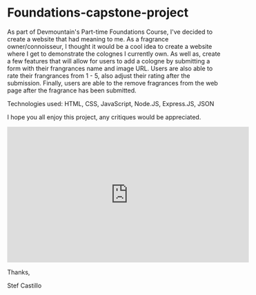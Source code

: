 # Foundations-capstone-project
As part of Devmountain's Part-time Foundations Course, I've decided to create a website that had meaning to me. As a fragrance owner/connoisseur,
I thought it would be a cool idea to create a website where I get to demonstrate the colognes I currently own. As well as, create a few features that will
allow for users to add a cologne by submitting a form with their frangrances name and image URL. Users are also able to rate their frangrances from 1 - 5, also adjust their rating after the submission. Finally, users are able to the remove fragrances from the web page after the fragrance has been submitted.

Technologies used: HTML, CSS, JavaScript, Node.JS, Express.JS, JSON

I hope you all enjoy this project, any critiques would be appreciated. 

<iframe width="560" height="315" src="https://www.youtube.com/embed/zW33ftv9e7A" title="YouTube video player" frameborder="0" allow="accelerometer; autoplay; clipboard-write; encrypted-media; gyroscope; picture-in-picture" allowfullscreen></iframe>


Thanks,

Stef Castillo
